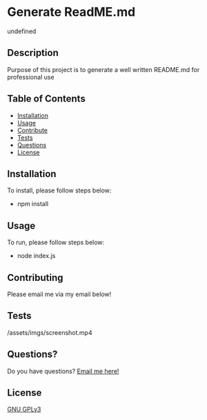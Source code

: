 # Generate ReadME.md

undefined

## Description

Purpose of this project is to generate a well written README.md for professional use

## Table of Contents

- [Installation](#Installation)
- [Usage](#Usage)
- [Contribute](#Contribute)
- [Tests](#Tests)
- [Questions](#Questions)
- [License](#License)

## Installation

To install, please follow steps below:
- npm install

## Usage

To run, please follow steps below:
- node index.js

## Contributing

Please email me via my email below!

## Tests

/assets/imgs/screenshot.mp4

## Questions?

Do you have questions? [Email me here!](mailto:avaloserick97@gmail.com)

## License

[GNU GPLv3](/assets/licenses/GNU.txt)